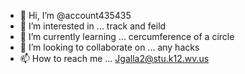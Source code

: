- 👋 Hi, I’m @account435435
- 👀 I’m interested in ... track and feild 
- 🌱 I’m currently learning ... cercumference of a circle 
- 💞️ I’m looking to collaborate on ... any hacks
- 📫 How to reach me ... Jgalla2@stu.k12.wv.us

<!---
account435435/account435435 is a ✨ special ✨ repository because its `README.md` (this file) appears on your GitHub profile.
You can click the Preview link to take a look at your changes.
--->
